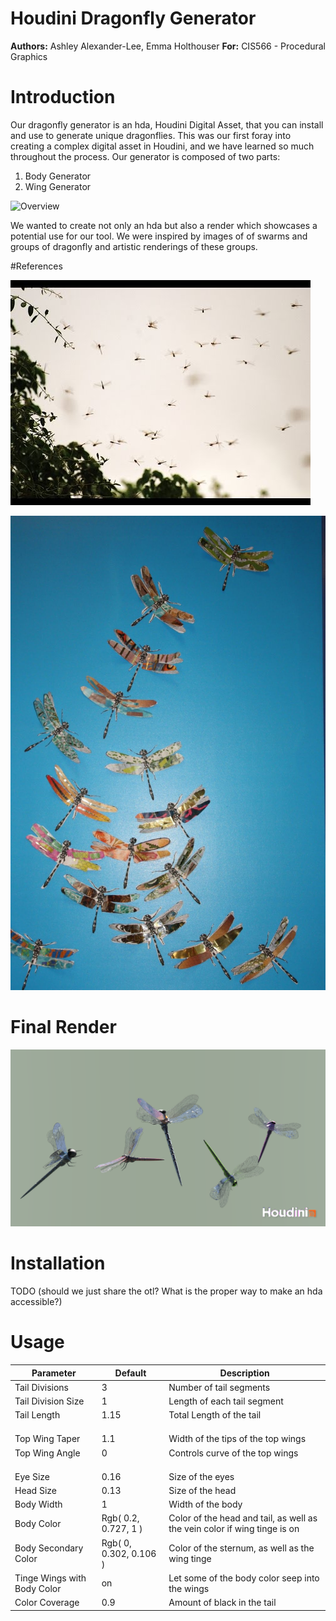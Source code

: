 # Houdini Dragonfly Generator
**Authors:** Ashley Alexander-Lee, Emma Holthouser
**For:** CIS566 - Procedural Graphics

# Introduction

Our dragonfly generator is an hda, Houdini Digital Asset, that you can install and use to generate unique dragonflies. This was our first foray into creating a complex digital asset in Houdini, and we have learned so much throughout the process. Our generator is composed of two parts:

1. Body Generator
2. Wing Generator

![Overview](/images/overview.gif)

We wanted to create not only an hda but also a render which showcases a potential use for our tool. We were inspired by images of of swarms and groups of dragonfly and artistic renderings of these groups.

#References 

![](/images/dragonflySwarm.jpeg)

![](/images/dragonflySwarm2.jpeg)

# Final Render

![](images/dragonflyGroup.png)



# Installation
TODO (should we just share the otl? What is the proper way to make an hda accessible?)

# Usage
| Parameter | Default | Description |
| --------- | ----- | ----------- |
| Tail Divisions | 3 | Number of tail segments | 
| Tail Division Size | 1 | Length of each tail segment |
| Tail Length | 1.15 | Total Length of the tail |
| | |
| | |
| | |
| Top Wing Taper | 1.1 | Width of the tips of the top wings |
| Top Wing Angle | 0 | Controls curve of the top wings |
| | |
| | |
| | |
| Eye Size | 0.16 | Size of the eyes |
| Head Size | 0.13 | Size of the head |
| Body Width | 1 | Width of the body |
| Body Color | Rgb( 0.2, 0.727, 1 ) | Color of the head and tail, as well as the vein color if wing tinge is on |
| Body Secondary Color | Rgb( 0, 0.302, 0.106 ) | Color of the sternum, as well as the wing tinge |
| Tinge Wings with Body Color | on | Let some of the body color seep into the wings |
| Color Coverage | 0.9 | Amount of black in the tail |


